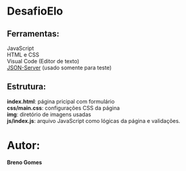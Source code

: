 # DesafioElo
## Ferramentas:
 JavaScript \
 HTML e CSS \
 Visual Code (Editor de texto) \
 [JSON-Server](https://github.com/typicode/json-server)  (usado somente para teste)
    
 ## Estrutura:
  **index.html**: página pricipal com formulário \
  **css/main.css**: configurações CSS da página \
  **img**: diretório de imagens usadas \
  **js/index.js**: arquivo JavaScript  como lógicas da página e validações. 
    

# Autor:
  **Breno Gomes**
